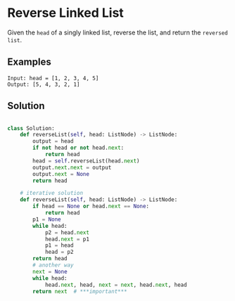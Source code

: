 # Reverse Linked List

Given the `head` of a singly linked list, reverse the list, and return the `reversed list`.

## Examples
```
Input: head = [1, 2, 3, 4, 5]
Output: [5, 4, 3, 2, 1]
```

## Solution

```python

class Solution:
    def reverseList(self, head: ListNode) -> ListNode:
        output = head
        if not head or not head.next:
            return head
        head = self.reverseList(head.next)
        output.next.next = output
        output.next = None
        return head
```

``` python
    # iterative solution
    def reverseList(self, head: ListNode) -> ListNode:
        if head == None or head.next == None:
            return head
        p1 = None
        while head:
            p2 = head.next
            head.next = p1
            p1 = head
            head = p2
        return head
        # another way
        next = None
        while head:
            head.next, head, next = next, head.next, head
        return next  # ***important***
```